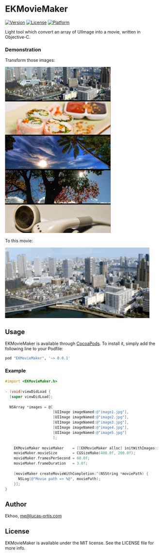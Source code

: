 # EKMovieMaker

[![Version](https://img.shields.io/cocoapods/v/EKMovieMaker.svg?style=flat)](http://cocoapods.org/pods/EKMovieMaker)
[![License](https://img.shields.io/cocoapods/l/EKMovieMaker.svg?style=flat)](http://cocoapods.org/pods/EKMovieMaker)
[![Platform](https://img.shields.io/cocoapods/p/EKMovieMaker.svg?style=flat)](http://cocoapods.org/pods/EKMovieMaker)

Light tool which convert an array of UIImage into a movie, written in Objective-C.

### Demonstration

Transform those images:

![EKMovieMakerImage](https://github.com/Ekhoo/EKMovieMaker/blob/master/Example/Assets/Images.png)


To this movie:


![EKMovieMaker](https://github.com/Ekhoo/EKMovieMaker/blob/master/Example/Assets/Movie.gif)

## Usage

EKMovieMaker is available through [CocoaPods](http://cocoapods.org). To install
it, simply add the following line to your Podfile:

```ruby
pod "EKMovieMaker", '~> 0.0.1'
```

### Example

``` objective-c
#import <EKMovieMaker.h>

- (void)viewDidLoad {
  [super viewDidLoad];
  
  NSArray *images = @[
                      [UIImage imageNamed:@"image1.jpg"],
                      [UIImage imageNamed:@"image2.jpg"],
                      [UIImage imageNamed:@"image3.jpg"],
                      [UIImage imageNamed:@"image4.jpg"],
                      [UIImage imageNamed:@"image5.jpg"]
                      ];
                      
    EKMovieMaker movieMaker    = [[EKMovieMaker alloc] initWithImages:images];
    movieMaker.movieSize       = CGSizeMake(400.0f, 200.0f);
    movieMaker.framesPerSecond = 60.0f;
    movieMaker.frameDuration   = 3.0f;
    
    [movieMaker createMovieWithCompletion:^(NSString *moviePath) {
      NSLog(@"Movie path => %@", moviePath);
    }];
}
```

## Author

Ekhoo, me@lucas-ortis.com

## License

EKMovieMaker is available under the MIT license. See the LICENSE file for more info.

